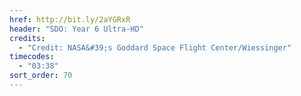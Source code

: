```yaml
---
href: http://bit.ly/2aYGRxR
header: "SDO: Year 6 Ultra-HD"
credits:
  - "Credit: NASA&#39;s Goddard Space Flight Center/Wiessinger"
timecodes:
  - "03:38"
sort_order: 70
---
```

